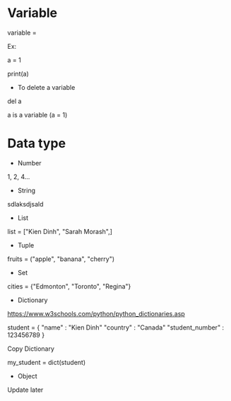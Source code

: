 # Variable 

variable = <value>

Ex:

a = 1 
 
print(a)

* To delete a variable

del a 

a is a variable (a = 1)

# Data type

* Number

1, 2, 4...

* String

sdlaksdjsald

* List

list = ["Kien Dinh", "Sarah Morash",]

* Tuple

fruits = ("apple", "banana", "cherry")

* Set

cities = {"Edmonton", "Toronto", "Regina"}

* Dictionary

https://www.w3schools.com/python/python_dictionaries.asp

student = {
    "name" : "Kien Dinh"
    "country" : "Canada"
    "student_number" : 123456789
}

Copy Dictionary

my_student = dict(student)



* Object

Update later

